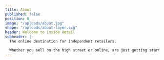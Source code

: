 ```yaml
---
title: About
published: false
position: 0
image: "/uploads/about.jpg"
shape: "/uploads/about-layer.svg"
header: Welcome to Inside Retail
subheader: |-
  The online destination for independent retailers.

  Whether you sell on the high street or online, are just getting started or tweaking the dream, you can find stories, tips, interviews and inspiration to help accelerate the growth of your business. Explore below or browse through to find content that’s right for you.
---
```


